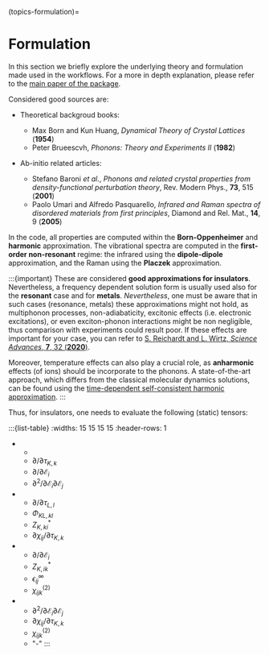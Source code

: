 (topics-formulation)=

# Formulation

In this section we briefly explore the underlying theory and formulation made used in the workflows.
For a more in depth explanation, please refer to the [main paper of the package](https://arxiv.org/abs/2308.04308).

Considered good sources are:

- Theoretical backgroud books:

    - Max Born and Kun Huang, _Dynamical Theory of Crystal Lattices_ (__1954__)
    - Peter Brueescvh, _Phonons: Theory and Experiments II_ (__1982__)

- Ab-initio related articles:

    - Stefano Baroni _et al._, _Phonons and related crystal properties from density-functional perturbation theory_, Rev. Modern Phys., __73__, 515 (__2001__)
    - Paolo Umari and Alfredo Pasquarello, _Infrared and Raman spectra of disordered materials from first principles_, Diamond and Rel. Mat., __14__, 9 (__2005__)

In the code, all properties are computed within the __Born-Oppenheimer__ and __harmonic__ approximation.
The vibrational spectra are computed in the __first-order non-resonant__ regime: the infrared using the __dipole-dipole__ approximation, and the Raman using the __Placzek__ approximation.

:::{important}
These are considered __good approximations for insulators__. Nevertheless, a frequency dependent solution form is usually used also for the __resonant__ case and for __metals__. _Nevertheless_, one must be aware that in such cases (resonance, metals) these approximations might not hold, as multiphonon processes, non-adiabaticity, excitonic effects (i.e. electronic excitations), or even exciton-phonon interactions might be non negligible, thus comparison with experiments could result poor. If these effects are important for your case, you can refer to [S. Reichardt and L. Wirtz, _Science Advances_, __7__, 32 (__2020__)](https://www.science.org/doi/10.1126/sciadv.abb5915).

Moreover, temperature effects can also play a crucial role, as __anharmonic__ effects (of ions) should be incorporate to the phonons. A state-of-the-art approach, which differs from the classical molecular dynamics solutions, can be found using the [time-dependent self-consistent harmonic approximation](https://journals.aps.org/prb/abstract/10.1103/PhysRevB.103.104305).
:::

Thus, for insulators, one needs to evaluate the following (static) tensors:

:::{list-table}
:widths: 15 15 15 15
:header-rows: 1

*   -
    - $\partial/\partial \tau_{K,k}$
    - $\partial/\partial \mathcal{E}_i$
    - $\partial^2/\partial \mathcal{E}_i \partial \mathcal{E}_j$
*   - $\partial/\partial \tau_{L,l}$
    - $\Phi_{KL,kl}$
    - $Z^*_{K,ki}$
    - $\partial \chi_{ij}/\partial \tau_{K,k}$
*   - $\partial/\partial \mathcal{E}_i$
    - $Z^*_{K,ik}$
    - $\epsilon^{\infty}_{ij}$
    - $\chi^{(2)}_{ijk}$
*   - $\partial^2/\partial \mathcal{E}_i \partial \mathcal{E}_j$
    - $\partial \chi_{ij}/\partial \tau_{K,k}$
    - $\chi^{(2)}_{ijk}$
    - "-"
:::
